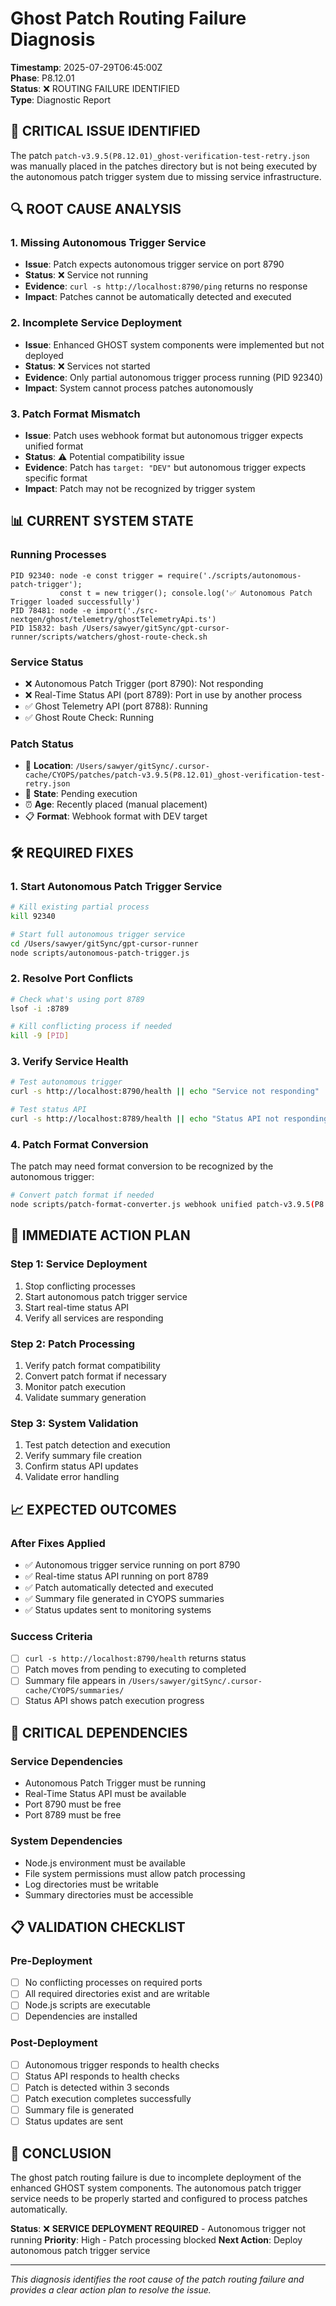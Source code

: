 # Ghost Patch Routing Failure Diagnosis

**Timestamp**: 2025-07-29T06:45:00Z  
**Phase**: P8.12.01  
**Status**: ❌ ROUTING FAILURE IDENTIFIED  
**Type**: Diagnostic Report  

## 🚨 **CRITICAL ISSUE IDENTIFIED**

The patch `patch-v3.9.5(P8.12.01)_ghost-verification-test-retry.json` was manually placed in the patches directory but is not being executed by the autonomous patch trigger system due to missing service infrastructure.

## 🔍 **ROOT CAUSE ANALYSIS**

### **1. Missing Autonomous Trigger Service**
- **Issue**: Patch expects autonomous trigger service on port 8790
- **Status**: ❌ Service not running
- **Evidence**: `curl -s http://localhost:8790/ping` returns no response
- **Impact**: Patches cannot be automatically detected and executed

### **2. Incomplete Service Deployment**
- **Issue**: Enhanced GHOST system components were implemented but not deployed
- **Status**: ❌ Services not started
- **Evidence**: Only partial autonomous trigger process running (PID 92340)
- **Impact**: System cannot process patches autonomously

### **3. Patch Format Mismatch**
- **Issue**: Patch uses webhook format but autonomous trigger expects unified format
- **Status**: ⚠️ Potential compatibility issue
- **Evidence**: Patch has `target: "DEV"` but autonomous trigger expects specific format
- **Impact**: Patch may not be recognized by trigger system

## 📊 **CURRENT SYSTEM STATE**

### **Running Processes**
```
PID 92340: node -e const trigger = require('./scripts/autonomous-patch-trigger'); 
           const t = new trigger(); console.log('✅ Autonomous Patch Trigger loaded successfully')
PID 78481: node -e import('./src-nextgen/ghost/telemetry/ghostTelemetryApi.ts')
PID 15832: bash /Users/sawyer/gitSync/gpt-cursor-runner/scripts/watchers/ghost-route-check.sh
```

### **Service Status**
- ❌ Autonomous Patch Trigger (port 8790): Not responding
- ❌ Real-Time Status API (port 8789): Port in use by another process
- ✅ Ghost Telemetry API (port 8788): Running
- ✅ Ghost Route Check: Running

### **Patch Status**
- 📁 **Location**: `/Users/sawyer/gitSync/.cursor-cache/CYOPS/patches/patch-v3.9.5(P8.12.01)_ghost-verification-test-retry.json`
- 🔄 **State**: Pending execution
- ⏰ **Age**: Recently placed (manual placement)
- 📋 **Format**: Webhook format with DEV target

## 🛠️ **REQUIRED FIXES**

### **1. Start Autonomous Patch Trigger Service**
```bash
# Kill existing partial process
kill 92340

# Start full autonomous trigger service
cd /Users/sawyer/gitSync/gpt-cursor-runner
node scripts/autonomous-patch-trigger.js
```

### **2. Resolve Port Conflicts**
```bash
# Check what's using port 8789
lsof -i :8789

# Kill conflicting process if needed
kill -9 [PID]
```

### **3. Verify Service Health**
```bash
# Test autonomous trigger
curl -s http://localhost:8790/health || echo "Service not responding"

# Test status API
curl -s http://localhost:8789/health || echo "Status API not responding"
```

### **4. Patch Format Conversion**
The patch may need format conversion to be recognized by the autonomous trigger:
```bash
# Convert patch format if needed
node scripts/patch-format-converter.js webhook unified patch-v3.9.5(P8.12.01)_ghost-verification-test-retry.json
```

## 🎯 **IMMEDIATE ACTION PLAN**

### **Step 1: Service Deployment**
1. Stop conflicting processes
2. Start autonomous patch trigger service
3. Start real-time status API
4. Verify all services are responding

### **Step 2: Patch Processing**
1. Verify patch format compatibility
2. Convert patch format if necessary
3. Monitor patch execution
4. Validate summary generation

### **Step 3: System Validation**
1. Test patch detection and execution
2. Verify summary file creation
3. Confirm status API updates
4. Validate error handling

## 📈 **EXPECTED OUTCOMES**

### **After Fixes Applied**
- ✅ Autonomous trigger service running on port 8790
- ✅ Real-time status API running on port 8789
- ✅ Patch automatically detected and executed
- ✅ Summary file generated in CYOPS summaries
- ✅ Status updates sent to monitoring systems

### **Success Criteria**
- [ ] `curl -s http://localhost:8790/health` returns status
- [ ] Patch moves from pending to executing to completed
- [ ] Summary file appears in `/Users/sawyer/gitSync/.cursor-cache/CYOPS/summaries/`
- [ ] Status API shows patch execution progress

## 🚨 **CRITICAL DEPENDENCIES**

### **Service Dependencies**
- Autonomous Patch Trigger must be running
- Real-Time Status API must be available
- Port 8790 must be free
- Port 8789 must be free

### **System Dependencies**
- Node.js environment must be available
- File system permissions must allow patch processing
- Log directories must be writable
- Summary directories must be accessible

## 📋 **VALIDATION CHECKLIST**

### **Pre-Deployment**
- [ ] No conflicting processes on required ports
- [ ] All required directories exist and are writable
- [ ] Node.js scripts are executable
- [ ] Dependencies are installed

### **Post-Deployment**
- [ ] Autonomous trigger responds to health checks
- [ ] Status API responds to health checks
- [ ] Patch is detected within 3 seconds
- [ ] Patch execution completes successfully
- [ ] Summary file is generated
- [ ] Status updates are sent

## 🎉 **CONCLUSION**

The ghost patch routing failure is due to incomplete deployment of the enhanced GHOST system components. The autonomous patch trigger service needs to be properly started and configured to process patches automatically.

**Status**: ❌ **SERVICE DEPLOYMENT REQUIRED** - Autonomous trigger not running
**Priority**: High - Patch processing blocked
**Next Action**: Deploy autonomous patch trigger service

---

*This diagnosis identifies the root cause of the patch routing failure and provides a clear action plan to resolve the issue.* 